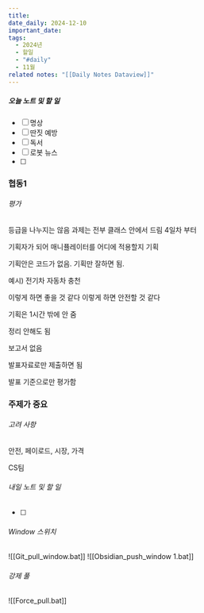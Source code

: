 ```yaml
---
title: 
date_daily: 2024-12-10
important_date: 
tags:
  - 2024년
  - 할일
  - "#daily"
  - 11월
related notes: "[[Daily Notes Dataview]]"
---
```

##### 오늘 노트 및 할 일 
- [ ] 명상
- [ ] 딴짓 예방
- [ ] 독서
- [ ] 로봇 뉴스
- [ ]
  
### 협동1

###### 평가
등급을 나누지는 않음
과제는 전부 클래스 안에서 드림
4일차 부터

기획자가 되어 매니퓰레이터를 어디에 적용할지 기획

기획안은 코드가 없음.  기획만 잘하면 됨.

예시) 전기차 자동차 충천

이렇게 하면 좋을 것 같다
이렇게 하면 안전할 것 같다

기획은 1시간 밖에 안 줌

정리 안해도 됨

보고서 없음

발표자료로만 제출하면 됨

발표 기준으로만 평가함

### 주제가 중요
###### 고려 사항
안전, 페이로드, 시장, 가격



CS팀


###### 내일 노트 및 할 일
- [ ]  


######  Window 스위치
![[Git_pull_window.bat]]
![[Obsidian_push_window 1.bat]]



###### 강제 풀
![[Force_pull.bat]]